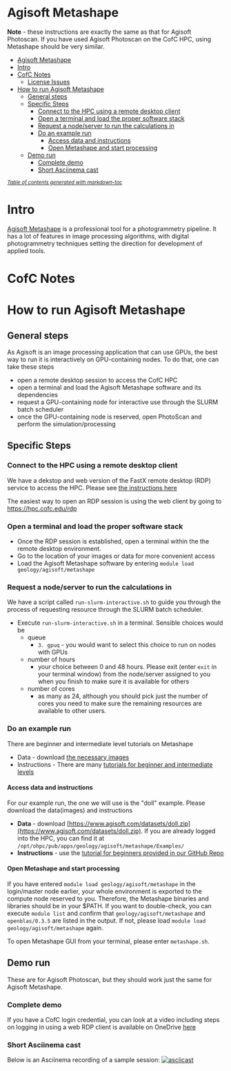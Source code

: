 # Agisoft Metashape

**Note** - these instructions are exactly the same as that for Agisoft Photoscan. If you have used
Agisoft Photoscan on the CofC HPC, using Metashape should be very similar.

- [Agisoft Metashape](#agisoft-metashape)
- [Intro](#intro)
- [CofC Notes](#cofc-notes)
  * [License Issues](#license-issues)
- [How to run Agisoft Metashape](#how-to-run-agisoft-metashape)
  * [General steps](#general-steps)
  * [Specific Steps](#specific-steps)
    + [Connect to the HPC using a remote desktop client](#connect-to-the-hpc-using-a-remote-desktop-client)
    + [Open a terminal and load the proper software stack](#open-a-terminal-and-load-the-proper-software-stack)
    + [Request a node/server to run the calculations in](#request-a-node-server-to-run-the-calculations-in)
    + [Do an example run](#do-an-example-run)
      - [Access data and instructions](#access-data-and-instructions)
      - [Open Metashape and start processing](#open-metashape-and-start-processing)
  * [Demo run](#demo-run)
    + [Complete demo](#complete-demo)
    + [Short Asciinema cast](#short-asciinema-cast)

<small><i><a href='http://ecotrust-canada.github.io/markdown-toc/'>Table of contents generated with markdown-toc</a></i></small>



# Intro

[Agisoft Metashape](https://www.agisoft.com) is a professional tool for a photogrammetry pipeline.
It has a lot of features in image processing algorithms, with digital photogrammetry techniques
setting the direction for development of applied tools.

# CofC Notes

<!--
## License Issues

We currently do not have a license for the Pro version of Metashape/MetaShape and are only running
the demo version. It is not possible to save one's work without a license.
-->

# How to run Agisoft Metashape

## General steps
As Agisoft is an image processing application that can use GPUs, the best way to run it is
interactively on GPU-containing nodes. To do that, one can take these steps
- open a remote desktop session to access the CofC HPC
- open a terminal and load the Agisoft Metashape software and its dependencies
- request a GPU-containing node for interactive use through the SLURM batch
  scheduler
- once the GPU-containing node is reserved, open PhotoScan and perform the simulation/processing

## Specific Steps

### Connect to the HPC using a remote desktop client

We have a dekstop and web version of the FastX remote desktop (RDP) service to access the HPC. Please see [the instructions here](https://hpc-cofc.gitbook.io/docs/using-the-hpc/access-hpc/gui-remote-desktop)

The easiest way to open an RDP session is using the web client by going to https://hpc.cofc.edu/rdp

### Open a terminal and load the proper software stack

- Once the RDP session is established, open a terminal within the the remote desktop environment.
- Go to the location of your images or data for more convenient access
- Load the Agisoft Metashape software by entering `module load geology/agisoft/metashape`

### Request a node/server to run the calculations in

We have a script called `run-slurm-interactive.sh` to guide you through the process of requesting resource  through the SLURM batch scheduler.

- Execute `run-slurm-interactive.sh` in a terminal. Sensible choices would be
  - queue 
    - `3. gpuq` - you would want to select this choice to run on nodes with GPUs
  - number of hours 
    - your choice between 0 and 48 hours. Please exit (enter `exit` in your terminal window) from the node/server assigned to you when you finish to make sure it is available for others
  - number of cores 
    - as many as 24, although you should pick just the number of cores you need to make sure the remaining resources are available to other users.

### Do an example run

There are beginner and intermediate level tutorials on Metashape
- Data - download [the necessary images](https://www.agisoft.com/downloads/sample-data/)
- Instructions - There are many [tutorials for beginner and intermediate levels](https://www.agisoft.com/support/tutorials)

#### Access data and instructions
For our example run, the one we will use is the "doll" example. Please download the data(images) and instructions
- **Data** - download [https://www.agisoft.com/datasets/doll.zip](https://www.agisoft.com/datasets/doll.zip). If you are already logged into the HPC, you can find it at `/opt/ohpc/pub/apps/geology/agisoft/metashape/Examples/`
- **Instructions** - use the [tutorial for beginners provided in our GitHub Repo](./PS_1.4_Tutorial_BL_-_3D_Model_Reconstruction.pdf) 

#### Open Metashape and start processing

If you have entered `module load geology/agisoft/metashape` in the login/master node earlier, your whole environment is exported to the compute node reserved to you. Therefore, the Metashape binaries and libraries should be in your $PATH. If you want to double-check, you can execute `module list` and confirm that `geology/agisoft/metashape` and `openblas/0.3.5` are listed in the output. If not, please load `module load geology/agisoft/metashape` again.

To open Metashape GUI from your terminal, please enter `metashape.sh`.

## Demo run
These are for Agisoft Photoscan, but they should work just the same for Agisoft Metashape.

### Complete demo
If you have a CofC login credential, you can look at a video including steps on logging in using a web RDP client is available on OneDrive [here](https://cofc-my.sharepoint.com/:v:/g/personal/temelsob_cofc_edu/EVsGIiVvslJBl5xLIdEdMVcBqhAY6ArWbRoVoWoc2MfaHA?e=RyFy0g)

### Short Asciinema cast
Below is an Asciinema recording of a sample session:
[![asciicast](https://asciinema.org/a/307000.svg)](https://asciinema.org/a/307000?t=1)
